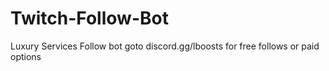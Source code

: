 # Twitch-Follow-Bot
Luxury Services Follow bot goto discord.gg/lboosts for free follows or paid options
